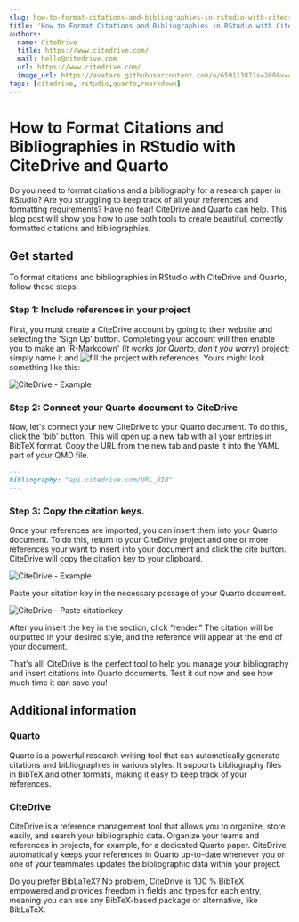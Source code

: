 ```yaml
---
slug: how-to-format-citations-and-bibliographies-in-rstudio-with-citedrive-and-quarto
title: 'How to Format Citations and Bibliographies in RStudio with CiteDrive and Quarto'
authors:
  name: CiteDrive
  title: https://www.citedrive.com/
  mail: hello@citedrive.com
  url: https://www.citedrive.com/
  image_url: https://avatars.githubusercontent.com/u/65911387?s=200&v=4
tags: [citedrive, rstudio,quarto,rmarkdown]
---
```


# How to Format Citations and Bibliographies in RStudio with CiteDrive and Quarto


Do you need to format citations and a bibliography for a research paper in RStudio? Are you struggling to keep track of all your references and formatting requirements? Have no fear! CiteDrive and Quarto can help. This blog post will show you how to use both tools to create beautiful, correctly formatted citations and bibliographies.


## Get started

To format citations and bibliographies in RStudio with CiteDrive and Quarto, follow these steps:


### Step 1: Include references in your project

First, you must create a CiteDrive account by going to their website and selecting the 'Sign Up' button. Completing your account will then enable you to make an 'R-Markdown' (*it works for Quarto, don't you worry*) project; simply name it and ![fill the project with references](https://citedrive.medium.com/adding-bibliographic-references-to-rstudio-using-citedrive-create-citations-in-r-markdown-or-9b1e1ab59cf6). Yours might look something like this:

![CiteDrive - Example](@site/static/img/tutorial/citedrive_project_example.png)

### Step 2:  Connect your Quarto document to CiteDrive

Now, let's connect your new CiteDrive to your Quarto document. To do this, click the 'bib' button. This will open up a new tab with all your entries in BibTeX format. Copy the URL from the new tab and paste it into the YAML part of your QMD file.

````md
---
bibliography: "api.citedrive.com/URL_BIB"
---
````

### Step 3: Copy the citation keys.

Once your references are imported, you can insert them into your Quarto document. To do this, return to your CiteDrive project and one or more references your want to insert into your document and click the cite button. CiteDrive will copy the citation key to your clipboard.

![CiteDrive - Example](@site/static/img/tutorial/citedrive_copy_citation.gif)

Paste your citation key in the necessary passage of your Quarto document.

![CiteDrive - Paste citationkey](@site/static/img/tutorial/citedrive_paste_citation_rstudio.gif)


After you insert the key in the section, click “render.” The citation will be outputted in your desired style, and the reference will appear at the end of your document.

That's all! CiteDrive is the perfect tool to help you manage your bibliography and insert citations into Quarto documents. Test it out now and see how much time it can save you!

## Additional information

### Quarto
Quarto is a powerful research writing tool that can automatically generate citations and bibliographies in various styles. It supports bibliography files in BibTeX and other formats, making it easy to keep track of your references.


### CiteDrive
CiteDrive is a reference management tool that allows you to organize, store easily, and search your bibliographic data. Organize your teams and references in projects, for example, for a dedicated Quarto paper. CiteDrive automatically keeps your references in Quarto up-to-date whenever you or one of your teammates updates the bibliographic data within your project.

Do you prefer BibLaTeX? No problem, CiteDrive is 100 % BibTeX empowered and provides freedom in fields and types for each entry, meaning you can use any BibTeX-based package or alternative, like BibLaTeX.
